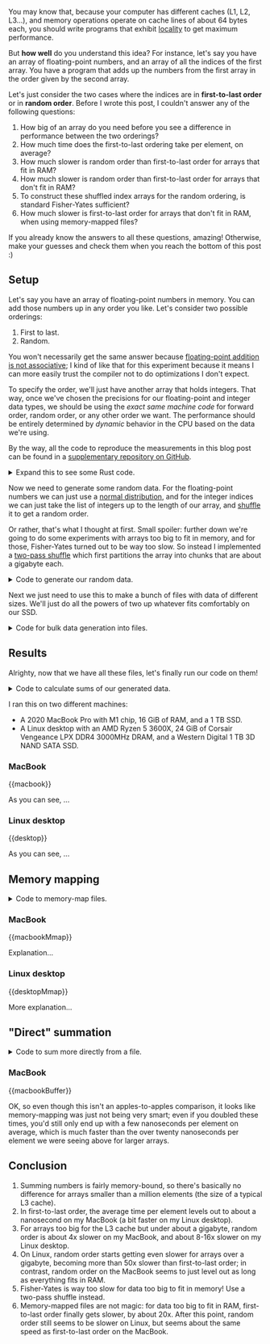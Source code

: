 You may know that, because your computer has different caches (L1, L2, L3...), and memory operations operate on cache lines of about 64 bytes each, you should write programs that exhibit [locality](https://en.wikipedia.org/wiki/Locality_of_reference) to get maximum performance.

But **how well** do you understand this idea? For instance, let's say you have an array of floating-point numbers, and an array of all the indices of the first array. You have a program that adds up the numbers from the first array in the order given by the second array.

Let's just consider the two cases where the indices are in **first-to-last order** or in **random order**. Before I wrote this post, I couldn't answer any of the following questions:

1. How big of an array do you need before you see a difference in performance between the two orderings?
2. How much time does the first-to-last ordering take per element, on average?
3. How much slower is random order than first-to-last order for arrays that fit in RAM?
4. How much slower is random order than first-to-last order for arrays that don't fit in RAM?
5. To construct these shuffled index arrays for the random ordering, is standard Fisher-Yates sufficient?
6. How much slower is first-to-last order for arrays that don't fit in RAM, when using memory-mapped files?

If you already know the answers to all these questions, amazing! Otherwise, make your guesses and check them when you reach the bottom of this post :)

## Setup

Let's say you have an array of floating-point numbers in memory. You can add those numbers up in any order you like. Let's consider two possible orderings:

1. First to last.
2. Random.

You won't necessarily get the same answer because [floating-point addition is not associative](https://walkingrandomly.com/?p=5380); I kind of like that for this experiment because it means I can more easily trust the compiler not to do optimizations I don't expect.

To specify the order, we'll just have another array that holds integers. That way, once we've chosen the precisions for our floating-point and integer data types, we should be using the _exact same machine code_ for forward order, random order, or any other order we want. The performance should be entirely determined by _dynamic_ behavior in the CPU based on the data we're using.

By the way, all the code to reproduce the measurements in this blog post can be found in a [supplementary repository on GitHub](https://github.com/samestep/random-access/tree/9039b4297d19b10dedfc85edf438db35bcf3f863).

<details>
<summary>Expand this to see some Rust code.</summary>

```rust
use std::ops::{AddAssign, Index};

use num::{Float, Num, traits::ToBytes};

trait Number: Sized + Copy + Into<f64> + AddAssign + Num + Float + ToBytes {}

impl Number for f32 {}

impl Number for f64 {}

fn sum<T: Number, I: Copy>(floats: &[T], indices: &[I]) -> T
where
    [T]: Index<I, Output = T>,
{
    let mut total = T::zero();
    for &i in indices {
        total += floats[i];
    }
    total
}

#[test]
fn test_sum_f64_usize_not_associative() {
    let floats: &[f64] = &[0.1, 0.2, 0.3];
    let forward: &[usize] = &[0, 1, 2];
    let backward: &[usize] = &[2, 1, 0];
    assert_eq!(sum(floats, forward), 0.6000000000000001);
    assert_eq!(sum(floats, backward), 0.6);
}
```

</details>

Now we need to generate some random data. For the floating-point numbers we can just use a [normal distribution](https://en.wikipedia.org/wiki/Normal_distribution), and for the integer indices we can just take the list of integers up to the length of our array, and [shuffle](https://en.wikipedia.org/wiki/Fisher%E2%80%93Yates_shuffle) it to get a random order.

Or rather, that's what I thought at first. Small spoiler: further down we're going to do some experiments with arrays too big to fit in memory, and for those, Fisher-Yates turned out to be way too slow. So instead I implemented a [two-pass shuffle](https://blog.janestreet.com/how-to-shuffle-a-big-dataset/) which first partitions the array into chunks that are about a gigabyte each.

<details>
<summary>Code to generate our random data.</summary>

```rust
use std::{
    fmt, fs,
    io::{self, Read, Seek, Write},
};

use rand::Rng;
use rand_distr::{Distribution, Normal, StandardNormal};
use tempfile::tempfile;

trait Int: TryFrom<usize, Error: fmt::Debug> + ToBytes {}

impl Int for u32 {}

impl Int for u64 {}

trait Progress {
    fn new(len: usize) -> Self;

    fn step(&mut self);
}

fn random_floats<T: Number, P: Progress>(rng: &mut impl Rng, mut writer: impl Write, n: usize)
where
    StandardNormal: Distribution<T>,
{
    let mut progress = P::new(n);
    let normal = Normal::<T>::new(T::zero(), T::one()).unwrap();
    for _ in 0..n {
        let x = normal.sample(rng);
        writer.write_all(x.to_ne_bytes().as_ref()).unwrap();
        progress.step();
    }
}

fn first_to_last<I: Int, P: Progress>(mut writer: impl Write, n: usize) {
    let mut progress = P::new(n);
    for i in 0..n {
        writer
            .write_all(I::try_from(i).unwrap().to_ne_bytes().as_ref())
            .unwrap();
        progress.step();
    }
}

fn permutation<I: Int, P: Progress>(rng: &mut impl Rng, mut writer: impl Write, n: usize) {
    let m = (n * size_of::<I>()).div_ceil(1 << 30);
    let mut progress = P::new(2 * n);
    let mut files: Vec<fs::File> = (0..m).map(|_| tempfile().unwrap()).collect();
    {
        let mut writers: Vec<io::BufWriter<_>> = files.iter_mut().map(io::BufWriter::new).collect();
        for i in 0..n {
            let j = rng.random_range(0..m);
            writers[j]
                .write_all(I::try_from(i).unwrap().to_ne_bytes().as_ref())
                .unwrap();
            progress.step();
        }
    }
    for mut file in files {
        let mut bytes = Vec::new();
        file.seek(io::SeekFrom::Start(0)).unwrap();
        file.read_to_end(&mut bytes).unwrap();
        let (prefix, values, suffix) = unsafe { bytes.align_to_mut::<I>() };
        assert!(prefix.is_empty());
        assert!(suffix.is_empty());
        for i in 0..values.len() {
            let j = rng.random_range(..=i);
            values.swap(i, j);
            progress.step();
        }
        writer.write_all(&bytes).unwrap();
    }
}
```

</details>

Next we just need to use this to make a bunch of files with data of different sizes. We'll just do all the powers of two up whatever fits comfortably on our SSD.

<details>
<summary>Code for bulk data generation into files.</summary>

```rust
use std::{ops::RangeInclusive, path::Path};

use indicatif::ProgressBar;
use rand::SeedableRng;

impl Progress for ProgressBar {
    fn new(len: usize) -> Self {
        let bar = ProgressBar::new(len as u64);
        bar.set_position(0);
        bar
    }

    fn step(&mut self) {
        self.inc(1);
    }
}

fn make_rng(seed: u64) -> impl Rng {
    rand_pcg::Pcg64Mcg::seed_from_u64(seed)
}

fn generate_file(dir_name: &str, file_name: &str, f: impl FnOnce(io::BufWriter<fs::File>)) {
    let dir = Path::new(dir_name);
    let path = dir.join(file_name);
    println!("generating {}", path.display());
    fs::create_dir_all(dir).unwrap();
    f(io::BufWriter::new(fs::File::create(path).unwrap()));
}

struct Options {
    f32: bool,
    f64: bool,
    u32: bool,
    u64: bool,
}

const FLOAT32: &str = "float32";
const FLOAT64: &str = "float64";
const UNSHUFFLED32: &str = "unshuffled32";
const SHUFFLED32: &str = "shuffled32";
const UNSHUFFLED64: &str = "unshuffled64";
const SHUFFLED64: &str = "shuffled64";

fn generate(exponents: RangeInclusive<usize>, options: Options) {
    for exponent in exponents {
        let n = 1 << exponent;
        let name = format!("{exponent}.dat");
        if options.f32 {
            generate_file(FLOAT32, &name, |writer| {
                random_floats::<f32, ProgressBar>(&mut make_rng(0), writer, n);
            });
        }
        if options.f64 {
            generate_file(FLOAT64, &name, |writer| {
                random_floats::<f64, ProgressBar>(&mut make_rng(1), writer, n);
            });
        }
        if options.u32 {
            generate_file(UNSHUFFLED32, &name, |writer| {
                first_to_last::<u32, ProgressBar>(writer, n);
            });
            generate_file(SHUFFLED32, &name, |writer| {
                permutation::<u32, ProgressBar>(&mut make_rng(2), writer, n);
            });
        }
        if options.u64 {
            generate_file(UNSHUFFLED64, &name, |writer| {
                first_to_last::<u64, ProgressBar>(writer, n);
            });
            generate_file(SHUFFLED64, &name, |writer| {
                permutation::<u64, ProgressBar>(&mut make_rng(3), writer, n);
            });
        }
    }
}
```

</details>

## Results

Alrighty, now that we have all these files, let's finally run our code on them!

<details>
<summary>Code to calculate sums of our generated data.</summary>

```rust
use std::time::Instant;

use serde::Serialize;

trait Reader: AsRef<[u8]> {
    fn new(path: &Path) -> Self;
}

impl Reader for Vec<u8> {
    fn new(path: &Path) -> Self {
        fs::read(path).unwrap()
    }
}

#[derive(Serialize)]
struct Measurement<'a> {
    floats: &'a str,
    indices: &'a str,
    exponent: usize,
    iteration: usize,
    output: f64,
    seconds: f64,
}

#[derive(Clone, Copy)]
struct Index32(u32);

#[derive(Clone, Copy)]
struct Index64(u64);

impl<T> Index<Index32> for [T] {
    type Output = T;

    fn index(&self, index: Index32) -> &Self::Output {
        unsafe { self.get_unchecked(index.0 as usize) }
    }
}

impl<T> Index<Index64> for [T] {
    type Output = T;

    fn index(&self, index: Index64) -> &Self::Output {
        unsafe { self.get_unchecked(index.0 as usize) }
    }
}

unsafe fn reinterpret<T>(bytes: &[u8]) -> &[T] {
    let (prefix, values, suffix) = unsafe { bytes.align_to::<T>() };
    assert!(prefix.is_empty());
    assert!(suffix.is_empty());
    values
}

fn measure_files<R: Reader, T: Number, I: Copy>(
    dir_floats: &str,
    dir_indices: &str,
    exponent: usize,
    repeat: usize,
) where
    [T]: Index<I, Output = T>,
{
    let name = format!("{exponent}.dat");
    let bytes_floats = R::new(&Path::new(dir_floats).join(&name));
    let bytes_indices = R::new(&Path::new(dir_indices).join(&name));
    let floats = unsafe { reinterpret::<T>(bytes_floats.as_ref()) };
    let indices = unsafe { reinterpret::<I>(bytes_indices.as_ref()) };
    for iteration in 0..repeat {
        let start = Instant::now();
        let total = sum(floats, indices);
        let duration = start.elapsed();
        let measurement = Measurement {
            floats: dir_floats,
            indices: dir_indices,
            exponent,
            iteration,
            output: total.into(),
            seconds: duration.as_secs_f64(),
        };
        println!("{}", serde_json::to_string(&measurement).unwrap());
    }
}

fn measure<R: Reader>(exponents: RangeInclusive<usize>, options: Options, repeat: usize) {
    for exponent in exponents {
        if options.f32 {
            if options.u32 {
                measure_files::<R, f32, Index32>(FLOAT32, UNSHUFFLED32, exponent, repeat);
                measure_files::<R, f32, Index32>(FLOAT32, SHUFFLED32, exponent, repeat);
            }
            if options.u64 {
                measure_files::<R, f32, Index64>(FLOAT32, UNSHUFFLED64, exponent, repeat);
                measure_files::<R, f32, Index64>(FLOAT32, SHUFFLED64, exponent, repeat);
            }
        }
        if options.f64 {
            if options.u32 {
                measure_files::<R, f64, Index32>(FLOAT64, UNSHUFFLED32, exponent, repeat);
                measure_files::<R, f64, Index32>(FLOAT64, SHUFFLED32, exponent, repeat);
            }
            if options.u64 {
                measure_files::<R, f64, Index64>(FLOAT64, UNSHUFFLED64, exponent, repeat);
                measure_files::<R, f64, Index64>(FLOAT64, SHUFFLED64, exponent, repeat);
            }
        }
    }
}
```

</details>

I ran this on two different machines:

- A 2020 MacBook Pro with M1 chip, 16 GiB of RAM, and a 1 TB SSD.
- A Linux desktop with an AMD Ryzen 5 3600X, 24 GiB of Corsair Vengeance LPX DDR4 3000MHz DRAM, and a Western Digital 1 TB 3D NAND SATA SSD.

### MacBook

{{macbook}}

As you can see, ...

### Linux desktop

{{desktop}}

As you can see, ...

## Memory mapping

<details>
<summary>Code to memory-map files.</summary>

```rust
use memmap2::Mmap;

impl Reader for Mmap {
    fn new(path: &Path) -> Self {
        unsafe { Mmap::map(&fs::File::open(path).unwrap()) }.unwrap()
    }
}
```

</details>

### MacBook

{{macbookMmap}}

Explanation...

### Linux desktop

{{desktopMmap}}

More explanation...

## "Direct" summation

<details>
<summary>Code to sum more directly from a file.</summary>

```rust
use std::io::BufRead;

fn sum_buffered<T: Number>(dir_floats: &str, exponent: usize, repeat: usize) {
    let name = format!("{exponent}.dat");
    for iteration in 0..repeat {
        let mut reader =
            io::BufReader::new(fs::File::open(Path::new(dir_floats).join(&name)).unwrap());
        let start = Instant::now();
        let mut total = T::zero();
        loop {
            let buffer = reader.fill_buf().unwrap();
            if buffer.is_empty() {
                break;
            }
            let floats = unsafe { reinterpret::<T>(buffer) };
            for &float in floats {
                total += float;
            }
            let bytes = buffer.len();
            reader.consume(bytes);
        }
        let duration = start.elapsed();
        let measurement = Measurement {
            floats: dir_floats,
            indices: "unshuffled64",
            exponent,
            iteration,
            output: total.into(),
            seconds: duration.as_secs_f64(),
        };
        println!("{}", serde_json::to_string(&measurement).unwrap());
    }
}

fn measure_buffered(exponents: RangeInclusive<usize>, options: Options, repeat: usize) {
    for exponent in exponents {
        if options.f32 {
            sum_buffered::<f32>(FLOAT32, exponent, repeat);
        }
        if options.f64 {
            sum_buffered::<f64>(FLOAT64, exponent, repeat);
        }
    }
}
```

</details>

### MacBook

{{macbookBuffer}}

OK, so even though this isn't an apples-to-apples comparison, it looks like memory-mapping was just not being very smart; even if you doubled these times, you'd still only end up with a few nanoseconds per element on average, which is much faster than the over twenty nanoseconds per element we were seeing above for larger arrays.

## Conclusion

1. Summing numbers is fairly memory-bound, so there's basically no difference for arrays smaller than a million elements (the size of a typical L3 cache).
2. In first-to-last order, the average time per element levels out to about a nanosecond on my MacBook (a bit faster on my Linux desktop).
3. For arrays too big for the L3 cache but under about a gigabyte, random order is about 4x slower on my MacBook, and about 8-16x slower on my Linux desktop.
4. On Linux, random order starts getting even slower for arrays over a gigabyte, becoming more than 50x slower than first-to-last order; in contrast, random order on the MacBook seems to just level out as long as everything fits in RAM.
5. Fisher-Yates is way too slow for data too big to fit in memory! Use a two-pass shuffle instead.
6. Memory-mapped files are not magic: for data too big to fit in RAM, first-to-last order finally gets slower, by about 20x. After this point, random order still seems to be slower on Linux, but seems about the same speed as first-to-last order on the MacBook.
